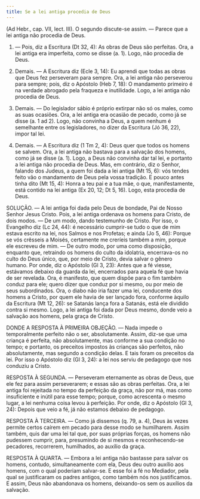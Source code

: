```yaml
---
title: Se a lei antiga procedia de Deus
---
```


(Ad Hebr., cap. VII, lect. III).
  O segundo discute-se assim. — Parece que a lei antiga não procedia de Deus.  

1. — Pois, diz a Escritura (Dt 32, 4): As obras de Deus são perfeitas. Ora, a lei antiga era imperfeita, como se disse (a. 1). Logo, não procedia de Deus.  

2. Demais. — A Escritura diz (Ecle 3, 14): Eu aprendi que todas as obras que Deus fez perseveram para sempre. Ora, a lei antiga não perseverou para sempre; pois, diz o Apóstolo (Heb 7, 18): O mandamento primeiro é na verdade abrogado pela fraqueza e inutilidade. Logo, a lei antiga não procedia de Deus.  

3. Demais. — Do legislador sábio é próprio extirpar não só os males, como as suas ocasiões. Ora, a lei antiga era ocasião de pecado, como já se disse (a. 1 ad 2). Logo, não convinha a Deus, a quem nenhum é semelhante entre os legisladores, no dizer da Escritura (Jó 36, 22), impor tal lei.  

4. Demais. — A Escritura diz (1 Tm 2, 4): Deus quer que todos os homens se salvem. Ora, a lei antiga não bastava para a salvação dos homens, como já se disse (a. 1). Logo, a Deus não convinha dar tal lei, e portanto a lei antiga não procedia de Deus.  Mas, em contrário, diz o Senhor, falando dos Judeus, a quem foi dada a lei antiga (Mt 15, 6): vós tendes feito vão o mandamento de Deus pela vossa tradição. E pouco antes tinha dito (Mt 15, 4): Honra a teu pai e a tua mãe, o que, manifestamente, está contido na lei antiga (Ex 20, 12; Dt 5, 16). Logo, esta procedia de Deus.  

SOLUÇÃO. — A lei antiga foi dada pelo Deus de bondade, Pai de Nosso Senhor Jesus Cristo. Pois, a lei antiga ordenava os homens para Cristo, de dois modos. — De um modo, dando testemunho de Cristo. Por isso, o Evangelho diz (Lc 24, 44): é necessário cumprir-se tudo o que de mim estava escrito na lei, nos Salmos e nos Profetas; e ainda (Jo 5, 46): Porque se vós crêsseis a Moisés, certamente me creríeis também a mim, porque ele escreveu de mim. — De outro modo, por uma como disposição, enquanto que, retraindo os homens do culto da idolatria, encerrava-os no culto do Deus único, que, por meio de Cristo, devia salvar o gênero humano. Por onde, diz o Apóstolo (Gl 3, 23): Antes que a fé viesse, estávamos debaixo da guarda da lei, encerrados para aquela fé que havia de ser revelada. Ora, é manifesto, que quem dispõe para o fim também conduz para ele; quero dizer que conduz por si mesmo, ou por meio de seus subordinados. Ora, o diabo não iria fazer uma lei, conducente dos homens a Cristo, por quem ele havia de ser lançado fora, conforme àquilo da Escritura (Mt 12, 26): se Satanás lança fora a Satanás, está ele dividido contra si mesmo. Logo, a lei antiga foi dada por Deus mesmo, donde veio a salvação aos homens, pela graça de Cristo.  

DONDE A RESPOSTA À PRIMEIRA OBJEÇÃO. — Nada impede o temporalmente perfeito não o ser, absolutamente. Assim, diz-se que uma criança é perfeita, não absolutamente, mas conforme a sua condição no tempo; e portanto, os preceitos impostos às crianças são perfeitos, não absolutamente, mas segundo a condição delas. E tais foram os preceitos da lei. Por isso o Apóstolo diz (Gl 3, 24): a lei nos serviu de pedagogo que nos conduziu a Cristo.  

RESPOSTA À SEGUNDA. — Perseveram eternamente as obras de Deus, que ele fez para assim perseverarem; e essas são as obras perfeitas. Ora, a lei antiga foi rejeitada no tempo da perfeição da graça, não por má, mas como insuficiente e inútil para esse tempo; porque, como acrescenta o mesmo lugar, a lei nenhuma coisa levou à perfeição. Por onde, diz o Apóstolo (Gl 3, 24): Depois que veio a fé, já não estamos debaixo de pedagogo.  

RESPOSTA À TERCEIRA. — Como já dissemos (q. 79, a. 4), Deus às vezes permite certos caírem em pecado para desse modo se humilharem. Assim também, quis dar uma lei tal que, por suas próprias forças, os homens não pudessem cumprir, para, presumindo de si mesmos e reconhecendo-se pecadores, recorrerem, humilhados, ao auxílio da graça.  

RESPOSTA À QUARTA. — Embora a lei antiga não bastasse para salvar os homens, contudo, simultaneamente com ela, Deus deu outro auxílio aos homens, com o qual poderiam salvar-se. E esse foi a fé no Mediador, pela qual se justificaram os padres antigos, como também nós nos justificamos. E assim, Deus não abandonava os homens, deixando-os sem os auxílios da salvação.